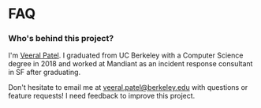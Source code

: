 # FAQ

### Who's behind this project?

I'm [Veeral Patel](veeral-patel.com). I graduated from UC Berkeley with a Computer Science degree in 2018
and worked at Mandiant as an incident response consultant in SF after graduating.

Don't hesitate to email me at [veeral.patel@berkeley.edu](mailto:veeral.patel@berkeley.edu) with questions or
feature requests! I need feedback to improve this project.
